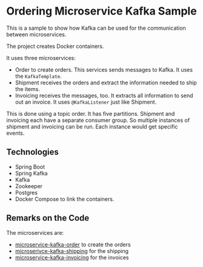 Ordering Microservice Kafka Sample
==================



This is a sample to show how Kafka can be used for the communication
between microservices.

The project creates Docker containers.

It uses three microservices:
- Order to create orders. This services sends messages to Kafka. It
  uses the `KafkaTemplate`.
- Shipment receives the orders and extract the
  information needed to ship the items.
- Invoicing receives the messages, too. It extracts all information to send
out an invoice. It uses `@KafkaListener` just like Shipment.

This is done using a topic order. It has five partitions. Shipment and
invoicing each have a separate consumer group. So multiple instances
of shipment and invoicing can be run. Each instance would get specific
events.

Technologies
------------

- Spring Boot
- Spring Kafka
- Kafka
- Zookeeper
- Postgres
- Docker Compose to link the containers.

Remarks on the Code
-------------------

The microservices are: 
- [microservice-kafka-order](microservice-kafka/microservice-kafka-order) to create the orders
- [microserivce-kafka-shipping](microservice-kafka/microservice-kafka-shipping) for the shipping
- [microservice-kafka-invoicing](microservice-kafka/microservice-kafka-invoicing) for the invoices

